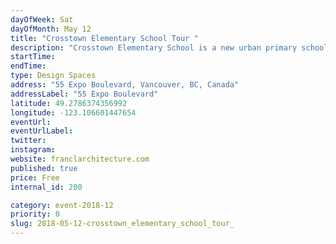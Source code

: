 ```yaml
---
dayOfWeek: Sat
dayOfMonth: May 12
title: "Crosstown Elementary School Tour "
description: "Crosstown Elementary School is a new urban primary school for downtown Vancouver families. Join us a for a tour of the school and its community-oriented spaces. Presented by Francl Architecture."
startTime: 
endTime: 
type: Design Spaces
address: "55 Expo Boulevard, Vancouver, BC, Canada"
addressLabel: "55 Expo Boulevard"
latitude: 49.2786374356992
longitude: -123.106601447654
eventUrl: 
eventUrlLabel: 
twitter: 
instagram: 
website: franclarchitecture.com
published: true
price: Free
internal_id: 200

category: event-2018-12
priority: 0
slug: 2018-05-12-crosstown_elementary_school_tour_
---
```

